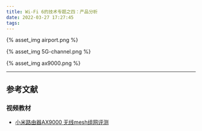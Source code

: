 ```yaml
---
title: Wi-Fi 6的技术专题之四：产品分析
date: 2022-03-27 17:27:45
tags:
---
```



{% asset_img airport.png %}

{% asset_img 5G-channel.png %}

{% asset_img ax9000.png %}

---

## 参考文献

### 视频教材

- [小米路由器AX9000 无线mesh组网评测](https://www.ixigua.com/6900819345442603524?id=6958306910969791012&logTag=0781892ee341492262db)